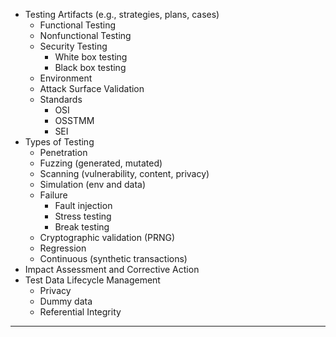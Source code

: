 - Testing Artifacts (e.g., strategies, plans, cases)
	- Functional Testing
	- Nonfunctional Testing
	- Security Testing
		- White box testing
		- Black box testing
	- Environment
	- Attack Surface Validation
	- Standards
		- OSI
		- OSSTMM
		- SEI
- Types of Testing
	- Penetration
	- Fuzzing (generated, mutated)
	- Scanning (vulnerability, content, privacy)
	- Simulation (env and data)
	- Failure
		- Fault injection
		- Stress testing
		- Break testing
	- Cryptographic validation (PRNG)
	- Regression
	- Continuous (synthetic transactions)
- Impact Assessment and Corrective Action
- Test Data Lifecycle Management
	- Privacy
	- Dummy data
	- Referential Integrity

---

<!--stackedit_data:
eyJoaXN0b3J5IjpbLTE3MTQ0MDMyNDNdfQ==
-->